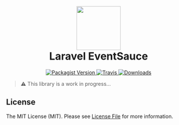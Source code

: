 <h1 align="center">
    <img src="https://eventsauce.io/static/logo.svg" height="120px" width="120px"><br>
    Laravel EventSauce
</h1>

<p align="center">
    <a href="https://packagist.org/packages/spatie/laravel-eventsauce">
        <img src="https://img.shields.io/packagist/v/EventSaucePHP/LaravelEventSauce.svg" alt="Packagist Version">
    </a>
    <a href="https://travis-ci.org/EventSaucePHP/LaravelEventSauce.svg?branch=master">
        <img src="https://travis-ci.org/EventSaucePHP/LaravelEventSauce.svg?branch=master" alt="Travis">
    </a>
    <a href="https://packagist.org/packages/spatie/laravel-eventsauce">
        <img src="https://img.shields.io/packagist/dt/EventSaucePHP/LaravelEventSauce-eventsauce.svg" alt="Downloads">
    </a>
</p>

> ⚠️ This library is a work in progress...

## License

The MIT License (MIT). Please see [License File](LICENSE.md) for more information.
